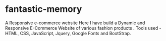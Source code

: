 # fantastic-memory
A Responsive e-commerce website
Here I have build a Dynamic and Responsive E-Commerce Website of various fashion products . Tools used - HTML, CSS, JavaScript, Jquery, Google Fonts and BootStrap.
